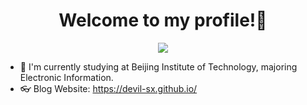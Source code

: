 <h1 align="center">
Welcome to my profile!👋
</h1>

<!--
**Devil-SX/Devil-SX** is a ✨ _special_ ✨ repository because its `README.md` (this file) appears on your GitHub profile.

Here are some ideas to get you started:

- 🔭 I’m currently working on ...
- 🌱 I’m currently learning ...
- 👯 I’m looking to collaborate on ...
- 🤔 I’m looking for help with ...
- 💬 Ask me about ...
- 📫 How to reach me: ...
- 😄 Pronouns: ...
- ⚡ Fun fact: ...
-->
<div align="center">
  <a href="https://github.com/anuraghazra/github-readme-stats">
    <img align="center" src="https://github-readme-stats.vercel.app/api/top-langs/?username=Devil-SX&layout=compact&hide=css,html,javascript&bg_color=DEG,0F2027,203A43,2C5364&theme=shades-of-purple" />
  </a>
</div>

- 🍵 I'm currently studying at Beijing Institute of Technology, majoring Electronic Information.
- 👓 Blog Website: https://devil-sx.github.io/


